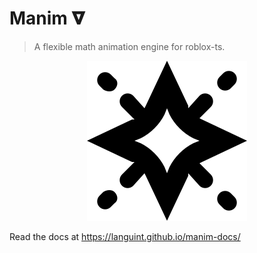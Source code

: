 # Manim 𝛁
> A flexible math animation engine for roblox-ts.
<p align="center">
  <img src="https://raw.githubusercontent.com/languint/manim-docs/7d0b12d1ca7234f5fdba621e2c60adc198f4b53d/public/favicon.svg" />
</p>

Read the docs at https://languint.github.io/manim-docs/
